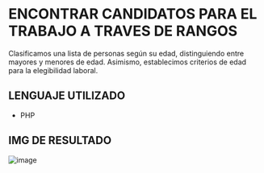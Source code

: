 # ENCONTRAR CANDIDATOS PARA EL TRABAJO A TRAVES DE RANGOS
Clasificamos una lista de personas según su edad, distinguiendo entre mayores y menores de edad. Asimismo, establecimos criterios de edad para la elegibilidad laboral.
## LENGUAJE UTILIZADO
+ PHP
## IMG DE RESULTADO
![image](https://github.com/user-attachments/assets/3d713b87-73b6-4e69-9c07-8c26650b906d)
